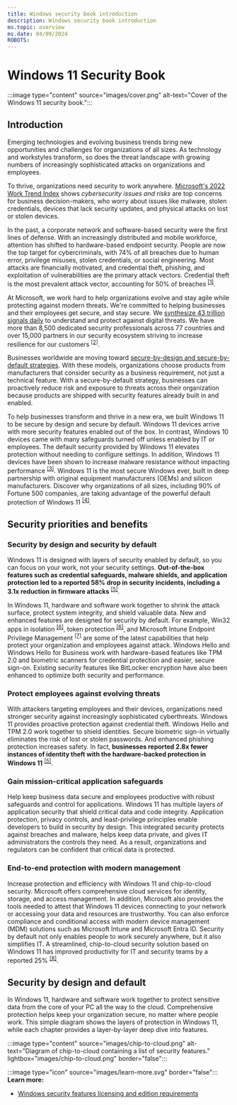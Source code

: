 ```yaml
---
title: Windows security book introduction
description: Windows security book introduction
ms.topic: overview
ms.date: 04/09/2024
ROBOTS:
---
```


# Windows 11 Security Book

:::image type="content" source="images/cover.png" alt-text="Cover of the Windows 11 security book.":::

## Introduction

Emerging technologies and evolving business trends bring new opportunities and challenges for organizations of all sizes. As technology and workstyles transform, so does the threat landscape with growing numbers of increasingly sophisticated attacks on organizations and employees.

To thrive, organizations need security to work anywhere. [Microsoft's 2022 Work Trend Index](https://www.microsoft.com/security/blog/2022/04/05/new-security-features-for-windows-11-will-help-protect-hybrid-work/) shows *cybersecurity issues and risks* are top concerns for business decision-makers, who worry about issues like malware, stolen credentials, devices that lack security updates, and physical attacks on lost or stolen devices.

In the past, a corporate network and software-based security were the first lines of defense. With an increasingly distributed and mobile workforce, attention has shifted to hardware-based endpoint security. People are now the top target for cybercriminals, with 74% of all breaches due to human error, privilege misuses, stolen credentials, or social engineering. Most attacks are financially motivated, and credential theft, phishing, and exploitation of vulnerabilities are the primary attack vectors. Credential theft is the most prevalent attack vector, accounting for 50% of breaches <sup>[\[1\]](conclusion.md#footnote1)</sup>.

At Microsoft, we work hard to help organizations evolve and stay agile while protecting against modern threats. We're committed to helping businesses and their employees get secure, and stay secure. We [synthesize 43 trillion signals daily](https://query.prod.cms.rt.microsoft.com/cms/api/am/binary/RE5bcRe?culture=en-us&country=us) to understand and protect against digital threats. We have more than 8,500 dedicated security professionals across 77 countries and over 15,000 partners in our security ecosystem striving to increase resilience for our customers <sup>[\[2\]](conclusion.md#footnote2)</sup>.

Businesses worldwide are moving toward [secure-by-design and secure-by-default strategies](https://www.cisa.gov/securebydesign). With these models, organizations choose products from manufacturers that consider security as a business requirement, not just a technical feature. With a secure-by-default strategy, businesses can proactively reduce risk and exposure to threats across their organization because products are shipped with security features already built in and enabled.

To help businesses transform and thrive in a new era, we built Windows 11 to be secure by design and secure by default. Windows 11 devices arrive with more security features enabled out of the box. In contrast, Windows 10 devices came with many safeguards turned off unless enabled by IT or employees. The default security provided by Windows 11 elevates protection without needing to configure settings. In addition, Windows 11 devices have been shown to increase malware resistance without impacting performance <sup>[\[3\]](conclusion.md#footnote3)</sup>. Windows 11 is the most secure Windows ever, built in deep partnership with original equipment manufacturers (OEMs) and silicon manufacturers. Discover why organizations of all sizes, including 90% of Fortune 500 companies, are taking advantage of the powerful default protection of Windows 11 <sup>[\[4\]](conclusion.md#footnote4)</sup>.

## Security priorities and benefits

### Security by design and security by default


Windows 11 is designed with layers of security enabled by default, so you can focus on your work, not your security settings. **Out-of-the-box features such as credential safeguards, malware shields, and application protection led to a reported 58% drop in security incidents, including a 3.1x reduction in firmware attacks** <sup>[\[5\]](conclusion.md#footnote5)</sup>.

In Windows 11, hardware and software work together to shrink the attack surface, protect system integrity, and shield valuable data. New and enhanced features are designed for security by default. For example, Win32 apps in isolation <sup>[\[6\]](conclusion.md#footnote6)</sup>, token protection <sup>[\[6\]](conclusion.md#footnote6)</sup>, and Microsoft Intune Endpoint Privilege Management <sup>[\[7\]](conclusion.md#footnote7)</sup> are some of the latest capabilities that help protect your organization and employees against attack. Windows Hello and Windows Hello for Business work with hardware-based features like TPM 2.0 and biometric scanners for credential protection and easier, secure sign-on. Existing security features like BitLocker encryption have also been enhanced to optimize both security and performance.

### Protect employees against evolving threats

With attackers targeting employees and their devices, organizations need stronger security against increasingly sophisticated cyberthreats. Windows 11 provides proactive protection against credential theft. Windows Hello and TPM 2.0 work together to shield identities. Secure biometric sign-in virtually eliminates the risk of lost or stolen passwords. And enhanced phishing protection increases safety. In fact, **businesses reported 2.8x fewer instances of identity theft with the hardware-backed protection in Windows 11** <sup>[\[5\]](conclusion.md#footnote5)</sup>.

### Gain mission-critical application safeguards

Help keep business data secure and employees productive with robust safeguards and control for applications. Windows 11 has multiple layers of application security that shield critical data and code integrity. Application protection, privacy controls, and least-privilege principles enable developers to build in security by design. This integrated security protects against breaches and malware, helps keep data private, and gives IT administrators the controls they need. As a result, organizations and regulators can be confident that critical data is protected.

### End-to-end protection with modern management

Increase protection and efficiency with Windows 11 and chip-to-cloud security. Microsoft offers comprehensive cloud services for identity, storage, and access management. In addition, Microsoft also provides the tools needed to attest that Windows 11 devices connecting to your network or accessing your data and resources are trustworthy. You can also enforce compliance and conditional access with modern device management (MDM) solutions such as Microsoft Intune and Microsoft Entra ID. Security by default not only enables people to work securely anywhere, but it also simplifies IT. A streamlined, chip-to-cloud security solution based on Windows 11 has improved productivity for IT and security teams by a reported 25% <sup>[\[8\]](conclusion.md#footnote8)</sup>.

## Security by design and default

In Windows 11, hardware and software work together to protect sensitive data from the core of your PC all the way to the cloud. Comprehensive protection helps keep your organization secure, no matter where people work. This simple diagram shows the layers of protection in Windows 11, while each chapter provides a layer-by-layer deep dive into features.

:::image type="content" source="images/chip-to-cloud.png" alt-text="Diagram of chip-to-cloud containing a list of security features." lightbox="images/chip-to-cloud.png" border="false":::

:::image type="icon" source="images/learn-more.svg" border="false"::: **Learn more:**

- [Windows security features licensing and edition requirements](/windows/security/licensing-and-edition-requirements?tabs=edition)
